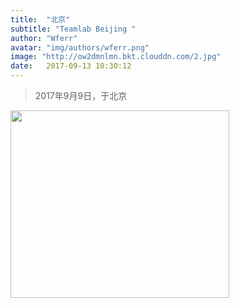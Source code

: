 ```yaml
---
title:  "北京"
subtitle: "Teamlab Beijing "
author: "Wferr"
avatar: "img/authors/wferr.png"
image: "http://ow2dmnlmn.bkt.clouddn.com/2.jpg"
date:   2017-09-13 10:30:12
---
```


<blockquote class="blockquote-center">2017年9月9日，于北京</blockquote>

<img align=center width="350" height="300" src="http://ow2dmnlmn.bkt.clouddn.com/8.jpg"/>